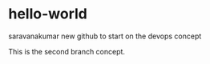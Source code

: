 # hello-world
saravanakumar new github to start on the devops concept

This is the second branch concept.
